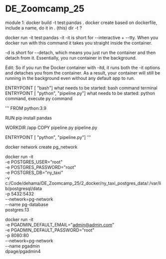# DE_Zoomcamp_25

module 1:
 docker build -t test:pandas .
 docker create based on dockerfile, include a name, do it in . (this) dir
 -t ?

 docker run -it test:pandas
 -it 
 -it is short for --interactive + --tty. When you docker run with this command it takes you straight inside the container.

 -d is short for --detach, which means you just run the container and then detach from it. Essentially, you run container in the background.

Edit: So if you run the Docker container with -itd, it runs both the -it options and detaches you from the container. As a result, your container will still be running in the background even without any default app to run.


 ENTRYPOINT [ "bash"]
what needs to be started: bash command terminal
 ENTRYPOINT [ "python", "pipeline.py"]
 what needs to be started: python command, execute py command

 '''
 FROM python:3.9

RUN pip install pandas

WORKDIR /app
COPY pipeline.py pipeline.py

ENTRYPOINT [ "python", "pipeline.py"]
 '''


docker network create pg_network

docker run -it \
  -e POSTGRES_USER="root" \
  -e POSTGRES_PASSWORD="root" \
  -e POSTGRES_DB="ny_taxi" \
  -v c:/Code/dehama/DE_Zoomcamp_25/2_docker/ny_taxi_postgres_data/:/var/lib/postgresql/data \
  -p 5432:5432 \
  --network=pg-network \
  --name pg-database \
  postgres:13

docker run -it \
    -e PGADMIN_DEFAULT_EMAIL="admin@admin.com" \
    -e PGADMIN_DEFAULT_PASSWORD="root" \
    -p 8080:80 \
    --network=pg-network \
    --name pgadmin \
    dpage/pgadmin4